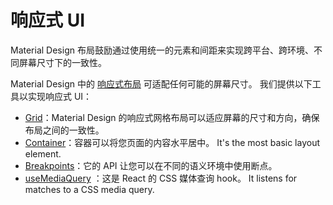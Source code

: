 # 响应式 UI

<p class="description">Material Design 布局鼓励通过使用统一的元素和间距来实现跨平台、跨环境、不同屏幕尺寸下的一致性。</p>

Material Design 中的 [响应式布局](https://material.io/design/layout/responsive-layout-grid.html) 可适配任何可能的屏幕尺寸。 我们提供以下工具以实现响应式 UI：

- [Grid](/material/components/grid/)：Material Design 的响应式网格布局可以适应屏幕的尺寸和方向，确保布局之间的一致性。
- [Container](/material/components/container/)：容器可以将您页面的内容水平居中。 It's the most basic layout element.
- [Breakpoints](/material/customization/breakpoints/)：它的 API 让您可以在不同的语义环境中使用断点。
- [useMediaQuery](/material/components/use-media-query/) ：这是 React 的 CSS 媒体查询 hook。 It listens for matches to a CSS media query.
